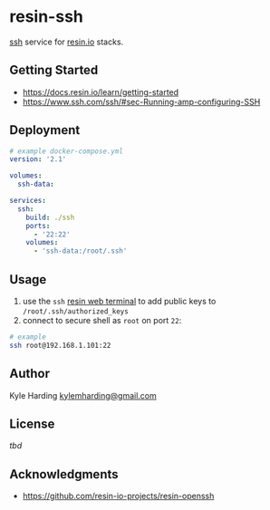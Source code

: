 # resin-ssh

[ssh](https://www.ssh.com/ssh/) service for [resin.io](https://resin.io/) stacks.

## Getting Started

* https://docs.resin.io/learn/getting-started
* https://www.ssh.com/ssh/#sec-Running-amp-configuring-SSH

## Deployment

```yaml
# example docker-compose.yml
version: '2.1'

volumes:
  ssh-data:

services:
  ssh:
    build: ./ssh
    ports:
      - '22:22'
    volumes:
      - 'ssh-data:/root/.ssh'
```

## Usage

1. use the `ssh` [resin web terminal](https://docs.resin.io/learn/manage/ssh-access/#using-the-dashboard-web-terminal)
to add public keys to `/root/.ssh/authorized_keys`
2. connect to secure shell as `root` on port `22`:
```bash
# example
ssh root@192.168.1.101:22
```

## Author

Kyle Harding <kylemharding@gmail.com>

## License

_tbd_

## Acknowledgments

* https://github.com/resin-io-projects/resin-openssh


